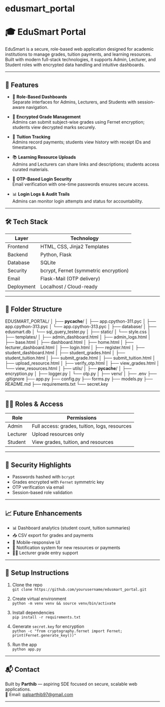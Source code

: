 # edusmart_portal
# 🎓 EduSmart Portal

EduSmart is a secure, role-based web application designed for academic institutions to manage grades, tuition payments, and learning resources. Built with modern full-stack technologies, it supports Admin, Lecturer, and Student roles with encrypted data handling and intuitive dashboards.

---

## 🚀 Features

- 🔐 **Role-Based Dashboards**  
  Separate interfaces for Admins, Lecturers, and Students with session-aware navigation.

- 🧮 **Encrypted Grade Management**  
  Admins can submit subject-wise grades using Fernet encryption; students view decrypted marks securely.

- 🧾 **Tuition Tracking**  
  Admins record payments; students view history with receipt IDs and timestamps.

- 📚 **Learning Resource Uploads**  
  Admins and Lecturers can share links and descriptions; students access curated materials.

- 📩 **OTP-Based Login Security**  
  Email verification with one-time passwords ensures secure access.

- 📊 **Login Logs & Audit Trails**  
  Admins can monitor login attempts and status for accountability.

---

## 🛠️ Tech Stack

| Layer        | Technology                     |
|--------------|--------------------------------|
| Frontend     | HTML, CSS, Jinja2 Templates    |
| Backend      | Python, Flask                  |
| Database     | SQLite                         |
| Security     | bcrypt, Fernet (symmetric encryption) |
| Email        | Flask-Mail (OTP delivery)      |
| Deployment   | Localhost / Cloud-ready        |

---

## 📂 Folder Structure

EDUSMART_PORTAL/
│
├── __pycache__/
│   ├── app.cpython-311.pyc
│   ├── app.cpython-313.pyc
│   └── app.cpython-313.pyc
│
├── database/
│   ├── edusmart.db
│   └── sql_query_tester.py
│
├── static/
│   └── style.css
│
├── templates/
│   ├── admin_dashboard.html
│   ├── admin_logs.html
│   ├── base.html
│   ├── dashboard.html
│   ├── home.html
│   ├── lecturer_dashboard.html
│   ├── login.html
│   ├── register.html
│   ├── student_dashboard.html
│   ├── student_grades.html
│   ├── student_tuition.html
│   ├── submit_grade.html
│   ├── submit_tuition.html
│   ├── upload_resource.html
│   ├── verify_otp.html
│   ├── view_grades.html
│   └── view_resources.html
│
├── utils/
│   ├── __pycache__/
│   ├── encryption.py
│   ├── logger.py
│   └── otp.py
│
├── venv/
│
├── .env
├── .gitignore
├── app.py
├── config.py
├── forms.py
├── models.py
├── README.md
├── requirements.txt
└── secret.key


---

## 🧑‍💻 Roles & Access

| Role      | Permissions |
|-----------|-------------|
| Admin     | Full access: grades, tuition, logs, resources |
| Lecturer  | Upload resources only |
| Student   | View grades, tuition, and resources |

---

## 🔐 Security Highlights

- Passwords hashed with `bcrypt`
- Grades encrypted with `Fernet` symmetric key
- OTP verification via email
- Session-based role validation

---

## 📈 Future Enhancements

- 📊 Dashboard analytics (student count, tuition summaries)
- 📥 CSV export for grades and payments
- 📱 Mobile-responsive UI
- 🔔 Notification system for new resources or payments
- 🧑‍🏫 Lecturer grade entry support

---

## 📌 Setup Instructions

1. Clone the repo  
   `git clone https://github.com/yourusername/edusmart_portal.git`

2. Create virtual environment  
   `python -m venv venv && source venv/bin/activate`

3. Install dependencies  
   `pip install -r requirements.txt`

4. Generate `secret.key` for encryption  
   `python -c "from cryptography.fernet import Fernet; print(Fernet.generate_key())"`

5. Run the app  
   `python app.py`

---

## 📬 Contact

Built by **Parthib** — aspiring SDE focused on secure, scalable web applications.  
📧 Email: palparthib97@gmail.com  

---
